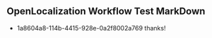 ## OpenLocalization Workflow Test MarkDown
* 1a8604a8-114b-4415-928e-0a2f8002a769 thanks!

<!--HONumber=Jul16_HO5-->


